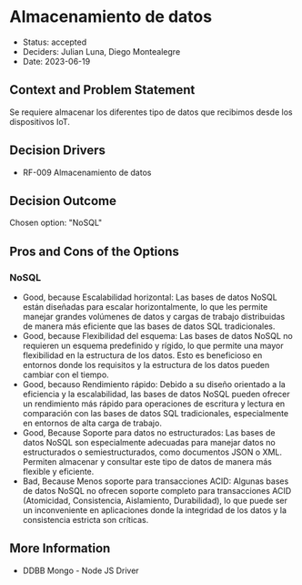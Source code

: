# Almacenamiento de datos

* Status: accepted
* Deciders: Julian Luna, Diego Montealegre
* Date: 2023-06-19

## Context and Problem Statement

Se requiere almacenar los diferentes tipo de datos que recibimos desde los dispositivos IoT.

## Decision Drivers

* RF-009 Almacenamiento de datos

## Decision Outcome

Chosen option: "NoSQL"

## Pros and Cons of the Options

### NoSQL

* Good, because Escalabilidad horizontal: Las bases de datos NoSQL están diseñadas para escalar horizontalmente, lo que les permite manejar grandes volúmenes de datos y cargas de trabajo distribuidas de manera más eficiente que las bases de datos SQL tradicionales.
* Good, because Flexibilidad del esquema: Las bases de datos NoSQL no requieren un esquema predefinido y rígido, lo que permite una mayor flexibilidad en la estructura de los datos. Esto es beneficioso en entornos donde los requisitos y la estructura de los datos pueden cambiar con el tiempo.
* Good, becauso Rendimiento rápido: Debido a su diseño orientado a la eficiencia y la escalabilidad, las bases de datos NoSQL pueden ofrecer un rendimiento más rápido para operaciones de escritura y lectura en comparación con las bases de datos SQL tradicionales, especialmente en entornos de alta carga de trabajo.
* Good, Because Soporte para datos no estructurados: Las bases de datos NoSQL son especialmente adecuadas para manejar datos no estructurados o semiestructurados, como documentos JSON o XML. Permiten almacenar y consultar este tipo de datos de manera más flexible y eficiente.
* Bad, Because Menos soporte para transacciones ACID: Algunas bases de datos NoSQL no ofrecen soporte completo para transacciones ACID (Atomicidad, Consistencia, Aislamiento, Durabilidad), lo que puede ser un inconveniente en aplicaciones donde la integridad de los datos y la consistencia estricta son críticas.

## More Information

* DDBB Mongo - Node JS Driver
